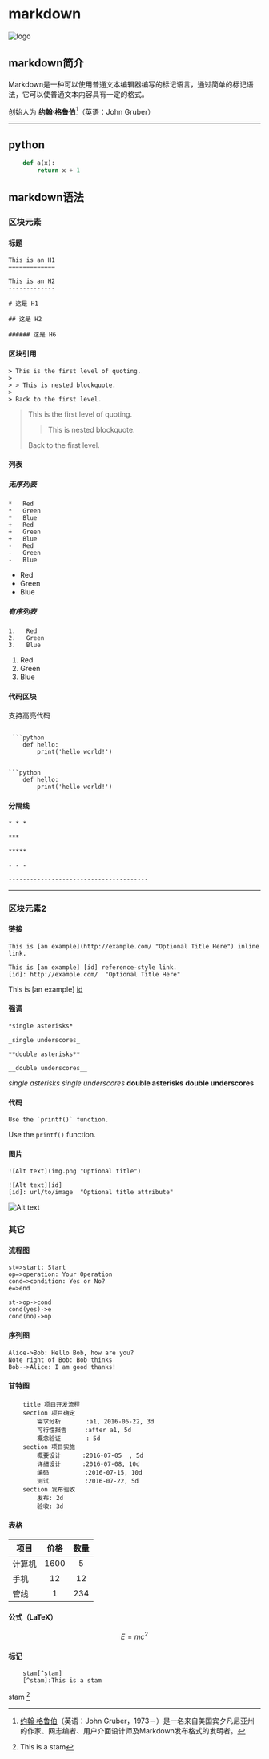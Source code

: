 # markdown

![logo](img.png)

## markdown简介

Markdown是一种可以使用普通文本编辑器编写的标记语言，通过简单的标记语法，它可以使普通文本内容具有一定的格式。

创始人为 **约翰·格鲁伯**[^john]（英语：John Gruber）

---

## python

```python
    def a(x):
        return x + 1
```

## markdown语法

### 区块元素

#### 标题

```
This is an H1
=============

This is an H2
-------------
```

```
# 这是 H1

## 这是 H2

###### 这是 H6
```


#### 区块引用

```
> This is the first level of quoting.
>
> > This is nested blockquote.
>
> Back to the first level.
```

> This is the first level of quoting.
>
> > This is nested blockquote.
>
> Back to the first level.

#### 列表

##### 无序列表

```
*   Red
*   Green
*   Blue
+   Red
+   Green
+   Blue
-   Red
-   Green
-   Blue
```

- Red
- Green
- Blue

##### 有序列表

```
1.   Red
2.   Green
3.   Blue
```

1. Red
2. Green
3. Blue

#### 代码区块

支持高亮代码

```

 ```python
    def hello:
        print('hello world!')
 ```

```

```python
    def hello:
        print('hello world!')
```

#### 分隔线

```
* * *

***

*****

- - -

---------------------------------------
```

---

### 区块元素2

#### 链接

```
This is [an example](http://example.com/ "Optional Title Here") inline link.

This is [an example] [id] reference-style link.
[id]: http://example.com/  "Optional Title Here"
```

This is [an example] [id]

[id]: http://example.com/  "Optional Title Here"

#### 强调

```
*single asterisks*

_single underscores_

**double asterisks**

__double underscores__
```

*single asterisks*
_single underscores_
**double asterisks**
__double underscores__

#### 代码

```
Use the `printf()` function.
```

Use the `printf()` function.

#### 图片

```
![Alt text](img.png "Optional title")

![Alt text][id]
[id]: url/to/image  "Optional title attribute"
```

![Alt text](img.png "Optional title")

### 其它

#### 流程图

```flow
st=>start: Start
op=>operation: Your Operation
cond=>condition: Yes or No?
e=>end

st->op->cond
cond(yes)->e
cond(no)->op
```

#### 序列图

```seq
Alice->Bob: Hello Bob, how are you?
Note right of Bob: Bob thinks
Bob-->Alice: I am good thanks!
```

#### 甘特图

```gantt
    title 项目开发流程
    section 项目确定
        需求分析       :a1, 2016-06-22, 3d
        可行性报告     :after a1, 5d
        概念验证       : 5d
    section 项目实施
        概要设计      :2016-07-05  , 5d
        详细设计      :2016-07-08, 10d
        编码          :2016-07-15, 10d
        测试          :2016-07-22, 5d
    section 发布验收
        发布: 2d
        验收: 3d
```

#### 表格

| 项目        | 价格   |  数量  |
| --------   | :-----:  | :----:  |
| 计算机     | 1600 |   5     |
| 手机        |   12   |   12   |
| 管线        |    1    |  234  |

#### 公式（LaTeX）

$$E=mc^2$$

#### 标记

```
    stam[^stam]
    [^stam]:This is a stam
```

stam [^stam]

[^stam]:This is a stam

[^john]: [约翰·格鲁伯][1]（英语：John Gruber，1973－）是一名来自美国宾夕凡尼亚州的作家、网志编者、用户介面设计师及Markdown发布格式的发明者。

[1]:https://zh.wikipedia.org/wiki/約翰·格魯伯

